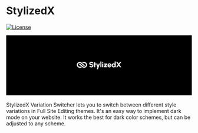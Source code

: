 # StylizedX

[![License](https://img.shields.io/badge/license-GPL--2.0%2B-green.svg)](https://github.com/deothemes/stylizedx/blob/main/LICENSE.txt)

![StylizedX Variation Switcher Dark Mode for Full Site Editing (FSE) Themes](https://github.com/deothemes/stylizedx/blob/main/.wordpress-org/banner-1544x500.png)

StylizedX Variation Switcher lets you to switch between different style variations in Full Site Editing themes. It's an easy way to implement dark mode on your website. It works the best for dark color schemes, but can be adjusted to any scheme.
